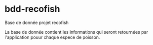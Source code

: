 # bdd-recofish

Base de donnée projet recofish

La base de donnée contient les informations qui seront retournées par l'application pouur chaque espece de poisson.
